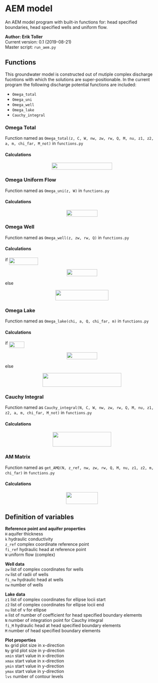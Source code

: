 # AEM model
An AEM model program with built-in functions for: head specified boundaries, head specified wells and uniform flow.

**Author: Erik Toller**  
Current version: 0.1 (2019-08-21)  
Master script: `run_aem.py`

## Functions
This groundwater model is constructed out of mutiple complex discharge fucntions with which the solutions are super-positionable. In the current program the following discharge potential functions are included:
- `Omega_total`
- `Omega_uni`
- `Omega_well`
- `Omega_lake`
- `Cauchy_integral`

### Omega Total
Function named as `Omega_total(z, C, W, nw, zw, rw, Q, M, nu, z1, z2, a, m, chi_far, M_not)` in `functions.py`

#### Calculations
<p align="center"><img src="/tex/80de4694585cb09373e7237104fcd930.svg?invert_in_darkmode&sanitize=true" align=middle width=198.0509223pt height=23.0593242pt/></p>

### Omega Uniform Flow
Function named as `Omega_uni(z, W)` in `functions.py`

#### Calculations
<p align="center"><img src="/tex/f9ed04fc578fd29159c24a1b01900809.svg?invert_in_darkmode&sanitize=true" align=middle width=102.58104449999999pt height=22.68260445pt/></p>

### Omega Well
Function named as `Omega_well(z, zw, rw, Q)` in `functions.py`

#### Calculations
if <img src="/tex/074746e0e5a47c594ef363aed64574c6.svg?invert_in_darkmode&sanitize=true" align=middle width=95.03039699999998pt height=24.65753399999998pt/>
<p align="center"><img src="/tex/8fb0697898d0f7492d4ab22050daf767.svg?invert_in_darkmode&sanitize=true" align=middle width=100.4512146pt height=23.0593242pt/></p>  
else  
<p align="center"><img src="/tex/0d82a5ad0756c30e318f5da5c46a6d75.svg?invert_in_darkmode&sanitize=true" align=middle width=173.2015692pt height=33.62942055pt/></p>

### Omega Lake
Function named as `Omega_lake(chi, a, Q, chi_far, m)` in `functions.py`

#### Calculations
if <img src="/tex/71acaaa86f32d6fbb06d7e20fc052bb8.svg?invert_in_darkmode&sanitize=true" align=middle width=50.707529399999984pt height=21.18721440000001pt/>  

<p align="center"><img src="/tex/96192b498b7b5f331600d4550b52dd3d.svg?invert_in_darkmode&sanitize=true" align=middle width=100.8045588pt height=23.0593242pt/></p>  

else  

<p align="center"><img src="/tex/a5d53d2556b03658023741863dacd162.svg?invert_in_darkmode&sanitize=true" align=middle width=257.33323440000004pt height=44.69878215pt/></p>

### Cauchy Integral
Function named as `Cauchy_integral(N, C, W, nw, zw, rw, Q, M, nu, z1, z2, a, m, chi_far, M_not)` in `functions.py`

#### Calculations
<p align="center"><img src="/tex/5a63bbd852232dc1c7eab122366452c3.svg?invert_in_darkmode&sanitize=true" align=middle width=191.23433175pt height=48.18280005pt/></p>

### AM Matrix
Function named as `get_AMQ(N, z_ref, nw, zw, rw, Q, M, nu, z1, z2, m, chi_far)` in `functions.py`

#### Calculations
<p align="center"><img src="/tex/62d3770aae0f91364540648ee6c200ab.svg?invert_in_darkmode&sanitize=true" align=middle width=103.02125625pt height=39.452455349999994pt/></p>

## Definition of variables
**Reference point and aquifer properties**  
`H` aquifer thickness  
`k` hydraulic conductivity  
`z_ref` complex coordinate reference point  
`fi_ref` hydraulic head at reference point  
`W` uniform flow (complex)  

**Well data**  
`zw` list of complex coordinates for wells  
`rw` list of radii of wells  
`fi_nw` hydraulic head at wells  
`nw` number of wells  

**Lake data**  
`z1` list of complex coordinates for ellipse locii start  
`z2` list of complex coordinates for ellipse locii end  
`nu` list of &nu; for ellipse  
`m` list of number of coefficient for head specified boundary elements  
`N` number of integration point for Cauchy integral  
`fi_M` hydraulic head at head specified boundary elements  
`M` number of head specified boundary elements  

**Plot properties**  
`Nx` grid plot size in x-direction  
`Ny` grid plot size in y-direction  
`xmin` start value in x-direction  
`xmax` start value in x-direction  
`ymin` start value in y-direction  
`ymax` start value in y-direction  
`lvs` number of contour levels  
